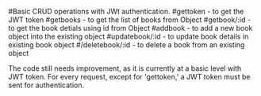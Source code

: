 #Basic CRUD operations with JWt authentication.
#gettoken - to get the JWT token
#getbooks - to get the list of books from Object
#getbook/:id - to get the book detials using id from Object
#addbook - to add a new book object into the existing object
#updatebook/:id - to update book details in existing book object
#/deletebook/:id - to delete a book from an existing object

The code still needs improvement, as it is currently at a basic level with JWT token. For every request, except for 'gettoken,' a JWT token must be sent for authentication.
